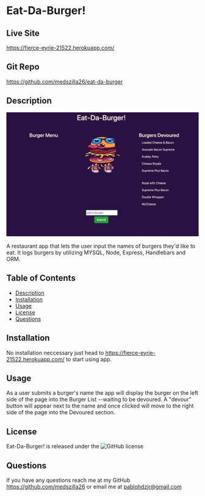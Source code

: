 # Eat-Da-Burger!

## Live Site
https://fierce-eyrie-21522.herokuapp.com/

## Git Repo
https://github.com/medszilla26/eat-da-burger

## Description

![](public/assets/img/burger-app.png)

A restaurant app that lets the user input the names of burgers they'd like to eat. It logs burgers by utilizing MYSQL, Node, Express, Handlebars and ORM.

## Table of Contents

- [Description](#description)
- [Installation](#installation)
- [Usage](#usage)
- [License](#license)
- [Questions](#questions)

## Installation

No installation neccessary just head to https://fierce-eyrie-21522.herokuapp.com/ to start using app.

## Usage

As a user submits a burger's name the app will display the burger on the left side of the page into the Burger List --waiting to be devoured. A "devour" button will appear next to the name and once clicked will move to the right side of the page into the Devoured section.

## License

Eat-Da-Burger! is released under the ![GitHub license](https://img.shields.io/badge/license-MIT-blue.svg)

## Questions

If you have any questions reach me at my GitHub https://github.com/medszilla26 or email me at pablohdzjr@gmail.com
